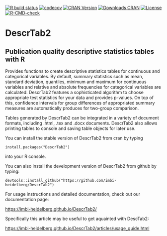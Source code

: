 <!-- badges: start -->
[![R build status](https://github.com/imbi-heidelberg/DescrTab2/workflows/R-CMD-check/badge.svg)](https://github.com/imbi-heidelberg/DescrTab2/actions)
[![codecov](https://codecov.io/gh/imbi-heidelberg/DescrTab2/branch/master/graph/badge.svg)](https://codecov.io/gh/imbi-heidelberg/DescrTab2)
[![CRAN Version](https://www.r-pkg.org/badges/version/DescrTab2)](https://www.r-pkg.org/badges/version/DescrTab2)
[![Downloads CRAN](https://cranlogs.r-pkg.org/badges/grand-total/DescrTab2)](https://cranlogs.r-pkg.org/badges/grand-total/DescrTab2)
[![License](https://img.shields.io/cran/l/DescrTab2)](https://img.shields.io/cran/l/DescrTab2)
[![R-CMD-check](https://github.com/imbi-heidelberg/DescrTab2/workflows/R-CMD-check/badge.svg)](https://github.com/imbi-heidelberg/DescrTab2/actions)
<!-- badges: end -->


# DescrTab2
## Publication quality descriptive statistics tables with R

Provides functions to create descriptive statistics tables for continuous and categorical variables.
By default, summary statistics such as mean, standard deviation, quantiles, minimum and maximum for continuous variables and relative and absolute frequencies for categorical variables are calculated. DescrTab2 features a sophisticated algorithm to choose appropriate test statistics for your data and provides p-values. On top of this, confidence intervals for group differences of appropriated summary measures are automatically produces for two-group comparison.


Tables generated by DescrTab2 can be integrated in a variety of document formats, including .html, .tex and .docx documents. DescrTab2 also allows printing tables to console and saving table objects for later use.

You can install the stable version of DescrTab2 from cran by typing

```
install.packages("DescrTab2")
```
into your R console.

You can also install the development version of DescrTab2 from github by typing:
```
devtools::install_github("https://github.com/imbi-heidelberg/DescrTab2")
```


For usage instructions and detailed documentation, check out our documentation page:

https://imbi-heidelberg.github.io/DescrTab2/

Specifically this article may be useful to get aquainted with DescTab2:

https://imbi-heidelberg.github.io/DescrTab2/articles/usage_guide.html
